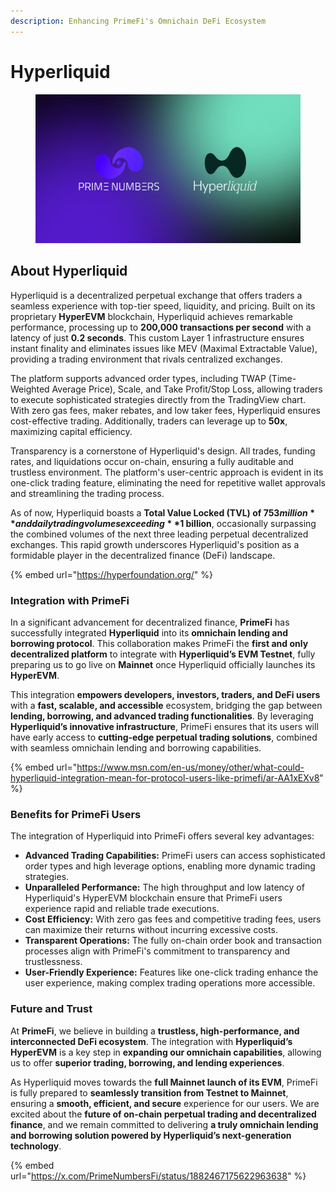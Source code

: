```yaml
---
description: Enhancing PrimeFi's Omnichain DeFi Ecosystem
---
```


# Hyperliquid

<figure><img src="../.gitbook/assets/image (14).png" alt="" width="563"><figcaption></figcaption></figure>

## **About Hyperliquid**

Hyperliquid is a decentralized perpetual exchange that offers traders a seamless experience with top-tier speed, liquidity, and pricing. Built on its proprietary **HyperEVM** blockchain, Hyperliquid achieves remarkable performance, processing up to **200,000 transactions per second** with a latency of just **0.2 seconds**. This custom Layer 1 infrastructure ensures instant finality and eliminates issues like MEV (Maximal Extractable Value), providing a trading environment that rivals centralized exchanges.

The platform supports advanced order types, including TWAP (Time-Weighted Average Price), Scale, and Take Profit/Stop Loss, allowing traders to execute sophisticated strategies directly from the TradingView chart. With zero gas fees, maker rebates, and low taker fees, Hyperliquid ensures cost-effective trading. Additionally, traders can leverage up to **50x**, maximizing capital efficiency.

Transparency is a cornerstone of Hyperliquid's design. All trades, funding rates, and liquidations occur on-chain, ensuring a fully auditable and trustless environment. The platform's user-centric approach is evident in its one-click trading feature, eliminating the need for repetitive wallet approvals and streamlining the trading process.

As of now, Hyperliquid boasts a **Total Value Locked (TVL) of $753 million** and daily trading volumes exceeding **$1 billion**, occasionally surpassing the combined volumes of the next three leading perpetual decentralized exchanges. This rapid growth underscores Hyperliquid's position as a formidable player in the decentralized finance (DeFi) landscape.

{% embed url="https://hyperfoundation.org/" %}

### **Integration with PrimeFi**

In a significant advancement for decentralized finance, **PrimeFi** has successfully integrated **Hyperliquid** into its **omnichain lending and borrowing protocol**. This collaboration makes PrimeFi the **first and only decentralized platform** to integrate with **Hyperliquid’s EVM Testnet**, fully preparing us to go live on **Mainnet** once Hyperliquid officially launches its **HyperEVM**.

This integration **empowers developers, investors, traders, and DeFi users** with a **fast, scalable, and accessible** ecosystem, bridging the gap between **lending, borrowing, and advanced trading functionalities**. By leveraging **Hyperliquid’s innovative infrastructure**, PrimeFi ensures that its users will have early access to **cutting-edge perpetual trading solutions**, combined with seamless omnichain lending and borrowing capabilities.

{% embed url="https://www.msn.com/en-us/money/other/what-could-hyperliquid-integration-mean-for-protocol-users-like-primefi/ar-AA1xEXv8" %}

### **Benefits for PrimeFi Users**

The integration of Hyperliquid into PrimeFi offers several key advantages:

* **Advanced Trading Capabilities:** PrimeFi users can access sophisticated order types and high leverage options, enabling more dynamic trading strategies.
* **Unparalleled Performance:** The high throughput and low latency of Hyperliquid's HyperEVM blockchain ensure that PrimeFi users experience rapid and reliable trade executions.
* **Cost Efficiency:** With zero gas fees and competitive trading fees, users can maximize their returns without incurring excessive costs.
* **Transparent Operations:** The fully on-chain order book and transaction processes align with PrimeFi's commitment to transparency and trustlessness.
* **User-Friendly Experience:** Features like one-click trading enhance the user experience, making complex trading operations more accessible.

### **Future and Trust**

At **PrimeFi**, we believe in building a **trustless, high-performance, and interconnected DeFi ecosystem**. The integration with **Hyperliquid’s HyperEVM** is a key step in **expanding our omnichain capabilities**, allowing us to offer **superior trading, borrowing, and lending experiences**.

As Hyperliquid moves towards the **full Mainnet launch of its EVM**, PrimeFi is fully prepared to **seamlessly transition from Testnet to Mainnet**, ensuring a **smooth, efficient, and secure** experience for our users. We are excited about the **future of on-chain perpetual trading and decentralized finance**, and we remain committed to delivering **a truly omnichain lending and borrowing solution powered by Hyperliquid’s next-generation technology**.

{% embed url="https://x.com/PrimeNumbersFi/status/1882467175622963638" %}
